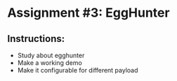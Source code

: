 Assignment #3: EggHunter
========================

Instructions:
-------------
* Study about egghunter
* Make a working demo
* Make it configurable for different payload
